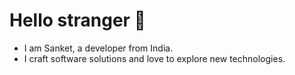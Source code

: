 # Hello stranger 👋

- I am Sanket, a developer from India.
- I craft software solutions and love to explore new technologies.
